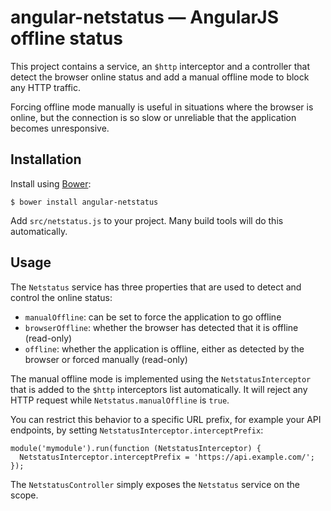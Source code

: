 # angular-netstatus — AngularJS offline status

This project contains a service, an `$http` interceptor and a controller that
detect the browser online status and add a manual offline mode to block any HTTP
traffic.

Forcing offline mode manually is useful in situations where the browser is
online, but the connection is so slow or unreliable that the application becomes
unresponsive.


## Installation

Install using [Bower](http://bower.io):

    $ bower install angular-netstatus
    
Add `src/netstatus.js` to your project. Many build tools will do this
automatically.


## Usage

The `Netstatus` service has three properties that are used to detect and control
the online status:

  * `manualOffline`: can be set to force the application to go offline
  * `browserOffline`: whether the browser has detected that it is offline
     (read-only)
  * `offline`: whether the application is offline, either as detected by the
     browser or forced manually (read-only) 

The manual offline mode is implemented using the `NetstatusInterceptor` that is
added to the `$http` interceptors list automatically. It will reject any HTTP
request while `Netstatus.manualOffline` is `true`.

You can restrict this behavior to a specific URL prefix, for example your API
endpoints, by setting `NetstatusInterceptor.interceptPrefix`:

    module('mymodule').run(function (NetstatusInterceptor) {
      NetstatusInterceptor.interceptPrefix = 'https://api.example.com/';
    });

The `NetstatusController` simply exposes the `Netstatus` service on the scope.
